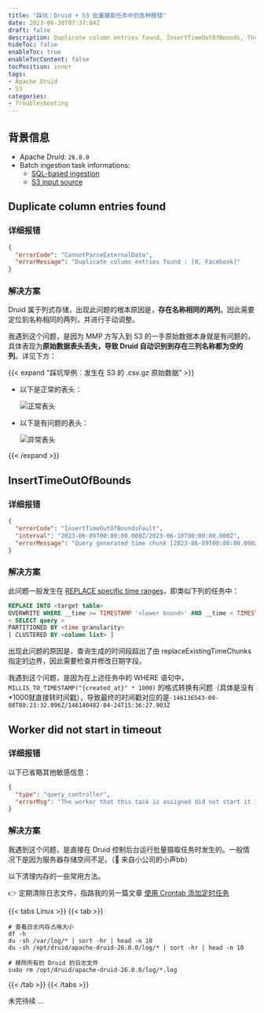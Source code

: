 ```yaml
---
title: "踩坑：Druid + S3 批量摄取任务中的各种报错"
date: 2023-06-30T07:37:04Z
draft: false
description: Duplicate column entries found, InsertTimeOutOfBounds, The worker that this task is assigned did not start it in timeout.
hideToc: false
enableToc: true
enableTocContent: false
tocPosition: inner
tags:
- Apache Druid
- S3
categories:
- Troubleshooting
---
```


## 背景信息

- Apache Druid: `26.0.0`
- Batch ingestion task informations:
  - <a href="https://druid.apache.org/docs/latest/multi-stage-query/index.html" target="_blank">SQL-based ingestion</a>
  - <a href="https://druid.apache.org/docs/latest/ingestion/native-batch-input-sources.html#s3-input-source" target="_blank">S3 input source</a>

## Duplicate column entries found

### 详细报错

```json
{
  "errorCode": "CannotParseExternalData",
  "errorMessage": "Duplicate column entries found : [0, Facebook]"
}
```

### 解决方案

Druid 属于列式存储，出现此问题的根本原因是，**存在名称相同的两列**。因此需要定位到名称相同的两列，并进行手动调整。

我遇到这个问题，是因为 MMP 方写入到 S3 的一手原始数据本身就是有问题的，具体表现为**原始数据表头丢失，导致 Druid 自动识别到存在三列名称都为空的列**。详见下方：

{{< expand "踩坑举例：发生在 S3 的 .csv.gz 原始数据" >}}

- 以下是正常的表头：

  <img src='/images/posts/duplicate_column_entries_normal.png' alt='正常表头'>

- 以下是有问题的表头：
  
  <img src='/images/posts/duplicate_column_entries_err.png' alt='异常表头'>

{{< /expand >}}

## InsertTimeOutOfBounds

### 详细报错

```json
{
  "errorCode": "InsertTimeOutOfBoundsFault",
  "interval": "2023-06-09T00:00:00.000Z/2023-06-10T00:00:00.000Z",
  "errorMessage": "Query generated time chunk [2023-06-09T00:00:00.000Z/2023-06-10T00:00:00.000Z] out of bounds specified by replaceExistingTimeChunks"
}
```

### 解决方案

此问题一般发生在 [REPLACE specific time ranges](https://druid.apache.org/docs/latest/multi-stage-query/reference.html#replace-specific-time-ranges)，即类似下列的任务中：

```sql
REPLACE INTO <target table>
OVERWRITE WHERE __time >= TIMESTAMP '<lower bound>' AND __time < TIMESTAMP '<upper bound>'
< SELECT query >
PARTITIONED BY <time granularity>
[ CLUSTERED BY <column list> ]
```

出现此问题的原因是，查询生成的时间段超出了由 replaceExistingTimeChunks 指定的边界，因此需要检查并修改日期字段。

我遇到这个问题，是因为在上述任务中的 WHERE 语句中，`MILLIS_TO_TIMESTAMP("{created_at}" * 1000)` 的格式转换有问题（具体是没有*1000就直接转时间戳），导致最终的时间戳对应的是`-146136543-09-08T08:23:32.096Z/146140482-04-24T15:36:27.903Z`

## Worker did not start in timeout

### 详细报错

以下已省略其他敏感信息：

```json
{
  "type": "query_controller",
  "errorMsg": "The worker that this task is assigned did not start it in timeout[PT5M]. See overlord and middleMana..."
}
```

### 解决方案

我遇到这个问题，是直接在 Druid 控制后台运行批量摄取任务时发生的。一般情况下是因为服务器存储空间不足。（🙊 来自小公司的小声bb）

以下清理内存的一些常用方法。

👉 定期清除日志文件，指路我的另一篇文章 <a href="https://mollywangup.com/posts/add-crontab-task-on-linux/" target="_blank">使用 Crontab 添加定时任务</a>

{{< tabs Linux >}}
{{< tab >}}

```shell
# 查看日志内存占用大小
df -h
du -sh /var/log/* | sort -hr | head -n 10
du -sh /opt/druid/apache-druid-26.0.0/log/* | sort -hr | head -n 10

# 移除所有的 Druid 的日志文件
sudo rm /opt/druid/apache-druid-26.0.0/log/*.log
```

{{< /tab >}}
{{< /tabs >}}

<!-- ## Max retries exceeded with url: /druid/v2/sql/task/ -->

未完待续 ...
